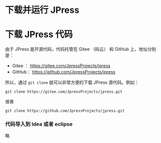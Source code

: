 # 下载并运行 JPress



# 下载 JPress 代码

由于 JPress 是开源代码，代码托管在 Gitee （码云） 和 GitHub 上，地址分别是：

- Gitee ： https://gitee.com/JpressProjects/jpress
- GitHub： https://github.com/JpressProjects/jpress

所以，通过 `git clone` 就可以非常方便的下载 JPress 源代码。例如：

```
git clone https://gitee.com/JpressProjects/jpress.git
```
或者

```
git clone https://github.com/JpressProjects/jpress.git
```

### 代码导入到 Idea 或者 eclipse

略

